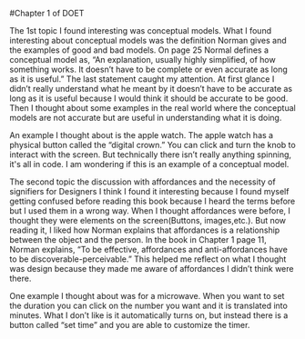 #Chapter 1 of DOET

The 1st topic I found interesting was conceptual models. What I found interesting about conceptual models was the definition Norman gives and the examples of good and bad models. On page 25 Normal defines a conceptual model as, “An explanation, usually highly simplified, of how something works. It doesn’t have to be complete or even accurate as long as it is useful.” The last statement caught my attention. At first glance I didn’t really understand what he meant by it doesn’t have to be accurate as long as it is useful because I would think it should be accurate to be good. Then I thought about some examples in the real world where the conceptual models are not accurate but are useful in understanding what it is doing. 

An example I thought about is the apple watch. The apple watch has a physical button called the “digital crown.” You can click and turn the knob to interact with the screen. But technically there isn’t really anything spinning, it's all in code. I am wondering if this is an example of a conceptual model.



The second topic the discussion with affordances and the necessity of signifiers for Designers
I think I found it interesting because I found myself getting confused before reading this book because I heard the terms before but I used them in a wrong way. When I thought affordances were before, I thought they were elements on the screen(Buttons, images,etc.). But now reading it, I liked how Norman explains that affordances is a relationship between the object and the person. In the book in Chapter 1 page 11, Norman explains, “To be effective, affordances and anti-affordances have to be discoverable-perceivable.” This helped me reflect on what I thought was design because they made me aware of affordances I didn’t think were there.

One example I thought about was for a microwave. When you want to set the duration you can click on the number you want and it is translated into minutes. What I don’t like is it automatically turns on, but instead there is a button called “set time” and you are able to customize the timer.
